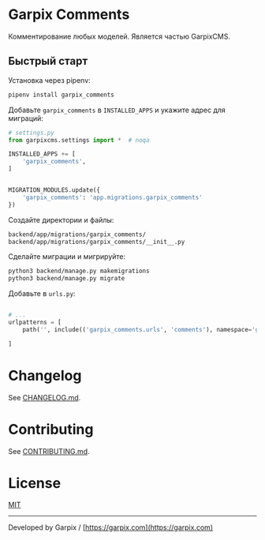 # Garpix Comments

Комментирование любых моделей. Является частью GarpixCMS.

## Быстрый старт

Установка через pipenv:

```bash
pipenv install garpix_comments
```

Добавьте `garpix_comments` в `INSTALLED_APPS` и укажите адрес для миграций:

```python
# settings.py
from garpixcms.settings import *  # noqa

INSTALLED_APPS += [
    'garpix_comments',
]


MIGRATION_MODULES.update({
    'garpix_comments': 'app.migrations.garpix_comments'
})
```

Создайте директории и файлы:

```bash
backend/app/migrations/garpix_comments/
backend/app/migrations/garpix_comments/__init__.py
```

Сделайте миграции и мигрируйте:

```bash
python3 backend/manage.py makemigrations
python3 backend/manage.py migrate
```

Добавьте в `urls.py`:

```python

# ...
urlpatterns = [
    path('', include(('garpix_comments.urls', 'comments'), namespace='garpix_comments')),

]
```


# Changelog

See [CHANGELOG.md](CHANGELOG.md).

# Contributing

See [CONTRIBUTING.md](CONTRIBUTING.md).

# License

[MIT](LICENSE)

---

Developed by Garpix / [https://garpix.com](https://garpix.com)

